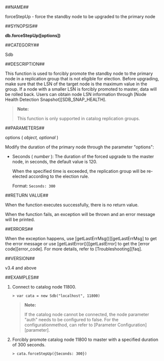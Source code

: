 ##NAME##

forceStepUp - force the standby node to be upgraded to the primary node 

##SYNOPSIS##

**db.forceStepUp([options])**

##CATEGORY##

Sdb

##DESCRIPTION##

This function is used to forcibly promote the standby node to the primary node in a replication group that is not eligible for election. Before upgrading, make sure that the LSN of the target node is the maximum value in the group. If a node with a smaller LSN is forcibly promoted to master, data will be rolled back. Users can obtain node LSN information through [Node Health Detection Snapshot][SDB_SNAP_HEALTH].

>**Note:**
>
> This function is only supported in catalog replication groups.

##PARAMETERS##

options ( *object, optional* )

Modify the duration of the primary node through the parameter "options":

- Seconds ( *number* ): The duration of the forced upgrade to the master node, in seconds, the default value is 120.

    When the specified time is exceeded, the replication group will be re-elected according to the election rule.

    Format: `Seconds: 300`

##RETURN VALUE##

When the function executes successfully, there is no return value.

When the function fails, an exception will be thrown and an error message will be printed.

##ERRORS##

When the exception happens, use [getLastErrMsg()][getLastErrMsg] to get the error message or use [getLastError()][getLastError] to get the [error code][error_code]. For more details, refer to [Troubleshooting][faq].

##VERSION##

v3.4 and above

##EXAMPLES##

1. Connect to catalog node 11800.

    ```lang-javascript
    > var cata = new Sdb("localhost", 11800)
    ```

    >**Note:**
    >
    > If the catalog node cannot be connected, the node parameter "auth" needs to be configured to false. For the configurationmethod, can refer to [Parameter Configuration][parameter].

2. Forcibly promote catalog node 11800 to master with a specified duration of 300 seconds.

    ```lang-javascript
    > cata.forceStepUp({Seconds: 300})
    ```


[^_^]:
     Links
[getLastErrMsg]:manual/Manual/Sequoiadb_Command/Global/getLastErrMsg.md
[getLastError]:manual/Manual/Sequoiadb_Command/Global/getLastError.md
[faq]:manual/FAQ/faq_sdb.md
[error_code]:manual/Manual/Sequoiadb_error_code.md
[SDB_SNAP_HEALTH]:manual/Manual/Snapshot/SDB_SNAP_HEALTH.md
[parameter]:manual/Distributed_Engine/Maintainance/Database_Configuration/configuration_parameters.md